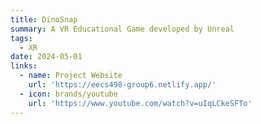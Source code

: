 ```yaml
---
title: DinoSnap
summary: A VR Educational Game developed by Unreal
tags:
  - XR
date: 2024-05-01
links:
  - name: Project Website
    url: 'https://eecs498-group6.netlify.app/'
  - icon: brands/youtube
    url: 'https://www.youtube.com/watch?v=uIqLCkeSFTo'
---
```


